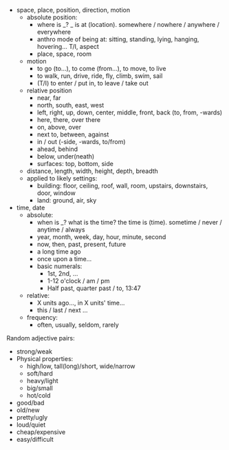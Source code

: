 - space, place, position, direction, motion
  - absolute position:
    - where is _? _ is at (location).  somewhere / nowhere / anywhere / everywhere
    - anthro mode of being at: sitting, standing, lying, hanging, hovering... T/I, aspect
    - place, space, room
  - motion
    - to go (to...), to come (from...), to move, to live
    - to walk, run, drive, ride, fly, climb, swim, sail
    - (T/I) to enter / put in, to leave / take out
  - relative position
    - near, far
    - north, south, east, west
    - left, right, up, down, center, middle, front, back (to, from, -wards)
    - here, there, over there
    - on, above, over
    - next to, between, against
    - in / out (-side, -wards, to/from)
    - ahead, behind
    - below, under(neath)
    - surfaces: top, bottom, side
  - distance, length, width, height, depth, breadth
  - applied to likely settings:
    - building: floor, ceiling, roof, wall, room, upstairs, downstairs, door, window
    - land: ground, air, sky
- time, date
  - absolute:
    - when is _? what is the time? the time is (time). sometime / never / anytime / always
    - year, month, week, day, hour, minute, second
    - now, then, past, present, future
    - a long time ago
    - once upon a time...
    - basic numerals:
      - 1st, 2nd, ...
      - 1-12 o'clock / am / pm
      - Half past, quarter past / to, 13:47
  - relative:
    - X units ago..., in X units' time...
    - this / last / next ...
  - frequency:
    - often, usually, seldom, rarely

Random adjective pairs:
- strong/weak
- Physical properties:
  - high/low, tall(long)/short, wide/narrow
  - soft/hard
  - heavy/light
  - big/small
  - hot/cold
- good/bad
- old/new
- pretty/ugly
- loud/quiet
- cheap/expensive
- easy/difficult
